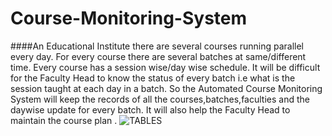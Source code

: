 # **Course-Monitoring-System**

####An Educational  Institute there are several courses running parallel  every day. For every course there are several batches at same/different time. Every course has a session wise/day wise schedule. It will be difficult for the Faculty Head to know the status of every batch i.e what is the session taught at each day in a batch.
So the Automated Course Monitoring System will keep the records of all the courses,batches,faculties and the daywise update for every batch. It will also help the Faculty Head to maintain the course plan .
![TABLES](https://drive.google.com/drive/folders/18U3IjNPGZPD__p9V7c-9RF66nWuOb-jg)
